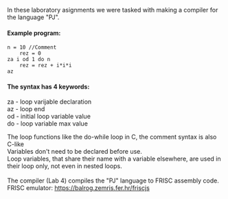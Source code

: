 In these laboratory asignments we were tasked with making a compiler for the language "PJ".

#### Example program:

```plaintext
n = 10 //Comment
    rez = 0
za i od 1 do n
    rez = rez + i*i*i
az
```

#### The syntax has 4 keywords:
za - loop varijable declaration \
az - loop end \
od - initial loop variable value \
do - loop variable max value 

The loop functions like the do-while loop in C, the comment syntax is also C-like \
Variables don't need to be declared before use. \
Loop variables, that share their name with a variable elsewhere, are used in their loop only, not even in nested loops. \
\
The compiler (Lab 4) compiles the "PJ" language to FRISC assembly code.\
FRISC emulator: https://balrog.zemris.fer.hr/friscjs 
